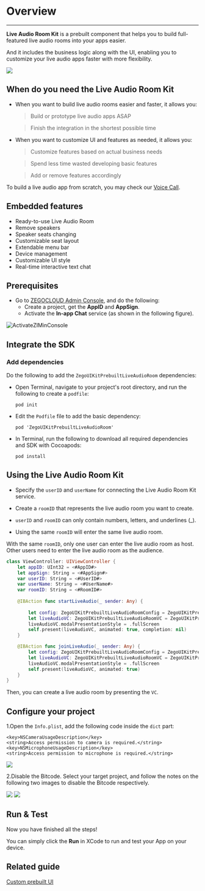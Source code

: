 # Overview

- - -


**Live Audio Room Kit** is a prebuilt component that helps you to build full-featured live audio rooms into your apps easier.

And it includes the business logic along with the UI, enabling you to customize your live audio apps faster with more flexibility. 


<img src="https://storage.zego.im/sdk-doc/Pics/ZegoUIKit/Flutter/audio_room/final_sublist.gif" >


## When do you need the Live Audio Room Kit

- When you want to build live audio rooms easier and faster, it allows you:
    > Build or prototype live audio apps ASAP

    > Finish the integration in the shortest possible time

- When you want to customize UI and features as needed, it allows you:
    > Customize features based on actual business needs

    > Spend less time wasted developing basic features

    > Add or remove features accordingly 


To build a live audio app from scratch, you may check our [Voice Call](https://docs.zegocloud.com/article/5622).



## Embedded features

- Ready-to-use Live Audio Room
- Remove speakers
- Speaker seats changing
- Customizable seat layout
- Extendable menu bar
- Device management
- Customizable UI style
- Real-time interactive text chat

## Prerequisites

- Go to [ZEGOCLOUD Admin Console](https://console.zegocloud.com), and do the following:
  - Create a project, get the **AppID** and **AppSign**.
  - Activate the **In-app Chat** service (as shown in the following figure).

![ActivateZIMinConsole](https://storage.zego.im/sdk-doc/Pics/InappChat/ActivateZIMinConsole2.png)

## Integrate the SDK

### Add dependencies

Do the following to add the `ZegoUIKitPrebuiltLiveAudioRoom` dependencies:

- Open Terminal, navigate to your project's root directory, and run the following to create a `podfile`: 

    ```
    pod init
    ```
- Edit the `Podfile` file to add the basic dependency:

    ```
    pod 'ZegoUIKitPrebuiltLiveAudioRoom'
    ```

- In Terminal, run the following to download all required dependencies and SDK with Cocoapods:

    ```
    pod install
    ```

## Using the Live Audio Room Kit


- Specify the `userID` and `userName` for connecting the Live Audio Room Kit service. 
- Create a `roomID` that represents the live audio room you want to create. 

- `userID` and `roomID` can only contain numbers, letters, and underlines (_). 
- Using the same `roomID` will enter the same live audio room.

With the same `roomID`, only one user can enter the live audio room as host. Other users need to enter the live audio room as the audience.

```swift
class ViewController: UIViewController {
    let appID: UInt32 = <#AppID#>
    let appSign: String = <#AppSign#>
    var userID: String = <#UserID#>
    var userName: String = <#UserName#>
    var roomID: String = <#RoomID#>
    
    @IBAction func startLiveAudio(_ sender: Any) {
        
        let config: ZegoUIKitPrebuiltLiveAudioRoomConfig = ZegoUIKitPrebuiltLiveAudioRoomConfig.host()
        let liveAudioVC: ZegoUIKitPrebuiltLiveAudioRoomVC = ZegoUIKitPrebuiltLiveAudioRoomVC(appID, appSign: appSign, userID: userID, userName: userName, roomID: roomID, config: config)
        liveAudioVC.modalPresentationStyle = .fullScreen
        self.present(liveAudioVC, animated: true, completion: nil)
    }

    @IBAction func joinLiveAudio(_ sender: Any) {
        let config: ZegoUIKitPrebuiltLiveAudioRoomConfig = ZegoUIKitPrebuiltLiveAudioRoomConfig.audience()
        let liveAudioVC: ZegoUIKitPrebuiltLiveAudioRoomVC = ZegoUIKitPrebuiltLiveAudioRoomVC(appID, appSign: appSign, userID: userID, userName: userName, roomID: roomID, config: config)
        liveAudioVC.modalPresentationStyle = .fullScreen
        self.present(liveAudioVC, animated: true)
    }
}
```

Then, you can create a live audio room by presenting the `VC`.


## Configure your project


1.Open the `Info.plist`, add the following code inside the `dict` part:

```plist
<key>NSCameraUsageDescription</key>
<string>Access permission to camera is required.</string>
<key>NSMicrophoneUsageDescription</key>
<string>Access permission to microphone is required.</string>
```
<image src="https://storage.zego.im/sdk-doc/Pics/ZegoUIKit/iOS/add_mic_camera_permissions.png">


2.Disable the Bitcode. Select your target project, and follow the notes on the following two images to disable the Bitcode respectively.

<image src="https://storage.zego.im/sdk-doc/Pics/ZegoUIKit/iOS/project_bitcode.png">

<image src="https://storage.zego.im/sdk-doc/Pics/ZegoUIKit/iOS/pods_bitcode.png">

## Run & Test

Now you have finished all the steps!

You can simply click the **Run** in XCode to run and test your App on your device.



## Related guide

[Custom prebuilt UI](http://docs.zegocloud.com/article/15081)
